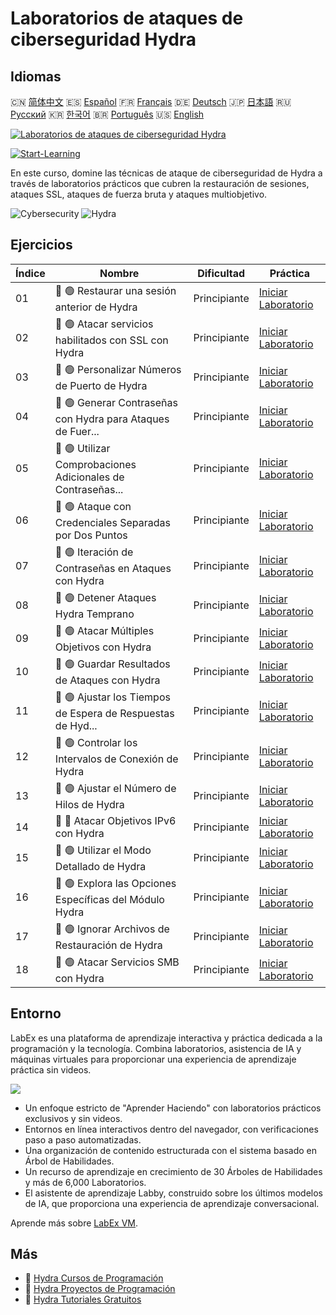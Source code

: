 # Laboratorios de ataques de ciberseguridad Hydra

## Idiomas

🇨🇳 [简体中文](README_zh.md) 🇪🇸 [Español](README_es.md) 🇫🇷 [Français](README_fr.md) 🇩🇪 [Deutsch](README_de.md) 🇯🇵 [日本語](README_ja.md) 🇷🇺 [Русский](README_ru.md) 🇰🇷 [한국어](README_ko.md) 🇧🇷 [Português](README_pt.md) 🇺🇸 [English](README.md) 

[![Laboratorios de ataques de ciberseguridad Hydra](https://cover-creator.labex.io/hydra-cybersecurity-attack-labs.png?lang=es)](https://labex.io/es/courses/hydra-cybersecurity-attack-labs)

[![Start-Learning](https://img.shields.io/badge/Start-Learning-whitesmoke?style=for-the-badge)](https://labex.io/es/courses/hydra-cybersecurity-attack-labs)

En este curso, domine las técnicas de ataque de ciberseguridad de Hydra a través de laboratorios prácticos que cubren la restauración de sesiones, ataques SSL, ataques de fuerza bruta y ataques multiobjetivo.

![Cybersecurity](https://img.shields.io/badge/Cybersecurity-whitesmoke?style=for-the-badge&logo=cybersecurity)
![Hydra](https://img.shields.io/badge/Hydra-whitesmoke?style=for-the-badge&logo=hydra)


## Ejercicios

|   Índice | Nombre                                                      | Dificultad   | Práctica                                                                                                                               |
|----------|-------------------------------------------------------------|--------------|----------------------------------------------------------------------------------------------------------------------------------------|
|       01 | 📖 🟢 Restaurar una sesión anterior de Hydra                | Principiante | <a target='_blank' href='https://labex.io/es/tutorials/hydra-restore-a-previous-hydra-session-550772'>Iniciar Laboratorio</a>          |
|       02 | 📖 🟢 Atacar servicios habilitados con SSL con Hydra        | Principiante | <a target='_blank' href='https://labex.io/es/tutorials/hydra-attack-ssl-enabled-services-with-hydra-550762'>Iniciar Laboratorio</a>    |
|       03 | 📖 🟢 Personalizar Números de Puerto de Hydra               | Principiante | <a target='_blank' href='https://labex.io/es/tutorials/hydra-customize-hydra-port-numbers-550765'>Iniciar Laboratorio</a>              |
|       04 | 📖 🟢 Generar Contraseñas con Hydra para Ataques de Fuer... | Principiante | <a target='_blank' href='https://labex.io/es/tutorials/hydra-generate-passwords-with-hydra-brute-force-550769'>Iniciar Laboratorio</a> |
|       05 | 📖 🟢 Utilizar Comprobaciones Adicionales de Contraseñas... | Principiante | <a target='_blank' href='https://labex.io/es/tutorials/hydra-use-additional-hydra-password-checks-550776'>Iniciar Laboratorio</a>      |
|       06 | 📖 🟢 Ataque con Credenciales Separadas por Dos Puntos      | Principiante | <a target='_blank' href='https://labex.io/es/tutorials/hydra-attack-with-colon-separated-credentials-550763'>Iniciar Laboratorio</a>   |
|       07 | 📖 🟢 Iteración de Contraseñas en Ataques con Hydra         | Principiante | <a target='_blank' href='https://labex.io/es/tutorials/hydra-loop-passwords-in-hydra-attacks-550771'>Iniciar Laboratorio</a>           |
|       08 | 📖 🟢 Detener Ataques Hydra Temprano                        | Principiante | <a target='_blank' href='https://labex.io/es/tutorials/hydra-stop-hydra-attacks-early-550774'>Iniciar Laboratorio</a>                  |
|       09 | 📖 🟢 Atacar Múltiples Objetivos con Hydra                  | Principiante | <a target='_blank' href='https://labex.io/es/tutorials/hydra-attack-multiple-targets-with-hydra-550760'>Iniciar Laboratorio</a>        |
|       10 | 📖 🟢 Guardar Resultados de Ataques con Hydra               | Principiante | <a target='_blank' href='https://labex.io/es/tutorials/hydra-save-hydra-attack-results-550773'>Iniciar Laboratorio</a>                 |
|       11 | 📖 🟢 Ajustar los Tiempos de Espera de Respuestas de Hyd... | Principiante | <a target='_blank' href='https://labex.io/es/tutorials/hydra-fine-tune-hydra-response-wait-times-550768'>Iniciar Laboratorio</a>       |
|       12 | 📖 🟢 Controlar los Intervalos de Conexión de Hydra         | Principiante | <a target='_blank' href='https://labex.io/es/tutorials/hydra-control-hydra-connection-intervals-550764'>Iniciar Laboratorio</a>        |
|       13 | 📖 🟢 Ajustar el Número de Hilos de Hydra                   | Principiante | <a target='_blank' href='https://labex.io/es/tutorials/hydra-adjust-hydra-thread-counts-550758'>Iniciar Laboratorio</a>                |
|       14 | 📖 🔵 Atacar Objetivos IPv6 con Hydra                       | Principiante | <a target='_blank' href='https://labex.io/es/tutorials/hydra-attack-ipv6-targets-with-hydra-550759'>Iniciar Laboratorio</a>            |
|       15 | 📖 🟢 Utilizar el Modo Detallado de Hydra                   | Principiante | <a target='_blank' href='https://labex.io/es/tutorials/hydra-use-hydra-verbose-mode-550777'>Iniciar Laboratorio</a>                    |
|       16 | 📖 🟢 Explora las Opciones Específicas del Módulo Hydra     | Principiante | <a target='_blank' href='https://labex.io/es/tutorials/hydra-explore-hydra-module-specific-options-550767'>Iniciar Laboratorio</a>     |
|       17 | 📖 🟢 Ignorar Archivos de Restauración de Hydra             | Principiante | <a target='_blank' href='https://labex.io/es/tutorials/hydra-ignore-hydra-restore-files-550770'>Iniciar Laboratorio</a>                |
|       18 | 📖 🟢 Atacar Servicios SMB con Hydra                        | Principiante | <a target='_blank' href='https://labex.io/es/tutorials/hydra-attack-smb-services-with-hydra-550761'>Iniciar Laboratorio</a>            |

## Entorno

LabEx es una plataforma de aprendizaje interactiva y práctica dedicada a la programación y la tecnología. Combina laboratorios, asistencia de IA y máquinas virtuales para proporcionar una experiencia de aprendizaje práctica sin videos.

![](https://tutorial-screenshot.getvm.io/images/vm-1725247253.png)

- Un enfoque estricto de "Aprender Haciendo" con laboratorios prácticos exclusivos y sin videos.
- Entornos en línea interactivos dentro del navegador, con verificaciones paso a paso automatizadas.
- Una organización de contenido estructurada con el sistema basado en Árbol de Habilidades.
- Un recurso de aprendizaje en crecimiento de 30 Árboles de Habilidades y más de 6,000 Laboratorios.
- El asistente de aprendizaje Labby, construido sobre los últimos modelos de IA, que proporciona una experiencia de aprendizaje conversacional.

Aprende más sobre [LabEx VM](https://support.labex.io/using-labex/virtual-machine).

## Más

- 🔗 [Hydra Cursos de Programación](https://github.com/labex-labs/awesome-programming-courses)
- 🔗 [Hydra Proyectos de Programación](https://github.com/labex-labs/awesome-programming-projects)
- 🔗 [Hydra Tutoriales Gratuitos](https://github.com/labex-labs/hydra-free-tutorials)

